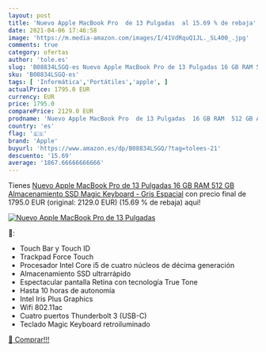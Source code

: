 ```yaml
---
layout: post
title: 'Nuevo Apple MacBook Pro  de 13 Pulgadas  al 15.69 % de rebaja'
date: 2021-04-06 17:46:58
image: 'https://m.media-amazon.com/images/I/41VdRquQ1JL._SL400_.jpg'
comments: true
category: ofertas
author: 'tole.es'
slug: 'B08834LSGQ-es Nuevo Apple MacBook Pro de 13 Pulgadas 16 GB RAM 512 GB...'
sku: 'B08834LSGQ-es'
tags: [ 'Informática','Portátiles','apple', ]
actualPrice: 1795.0 EUR
currency: EUR
price: 1795.0
comparePrice: 2129.0 EUR
prodname: 'Nuevo Apple MacBook Pro  de 13 Pulgadas  16 GB RAM  512 GB Almacenamiento SSD  Magic Keyboard  - Gris Espacial'
country: 'es'
flag: '🇪🇸'
brand: 'Apple'
buyurl: 'https://www.amazon.es/dp/B08834LSGQ/?tag=tolees-21'
descuento: '15.69'
average: '1867.66666666666'
---
```


Tienes [Nuevo Apple MacBook Pro  de 13 Pulgadas  16 GB RAM  512 GB Almacenamiento SSD  Magic Keyboard  - Gris Espacial](https://www.amazon.es/dp/B08834LSGQ/?tag=tolees-21) con precio final de  1795.0 EUR (original: 2129.0 EUR) (15.69 %  de rebaja) aqui!

[![Nuevo Apple MacBook Pro  de 13 Pulgadas ](https://m.media-amazon.com/images/I/41VdRquQ1JL._SL400_.jpg)](https://www.amazon.es/dp/B08834LSGQ/?tag=tolees-21)

🔎:

- Touch Bar y Touch ID
- Trackpad Force Touch
- Procesador Intel Core i5 de cuatro núcleos de décima generación
- Almacenamiento SSD ultrarrápido
- Espectacular pantalla Retina con tecnología True Tone
- Hasta 10 horas de autonomía
- Intel Iris Plus Graphics
- Wifi 802.11ac
- Cuatro puertos Thunderbolt 3 (USB-C)
- Teclado Magic Keyboard retroiluminado

[🛒 Comprar!!!](https://www.amazon.es/dp/B08834LSGQ/?tag=tolees-21)
